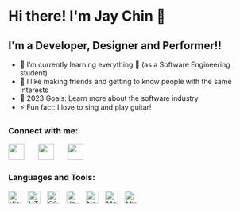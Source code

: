 # Hi there! I'm Jay Chin 👋

## I'm a Developer, Designer and Performer!!

- 🌱 I’m currently learning everything 🤣 (as a Software Engineering student)
- 👯 I like making friends and getting to know people with the same interests 
- 🥅 2023 Goals: Learn more about the software industry
- ⚡ Fun fact: I love to sing and play guitar!

### Connect with me:

<p>
  <a href="https://discordapp.com/users/305347948932235264"><img width="32px" src="https://cdn3.iconfinder.com/data/icons/popular-services-brands-vol-2/512/discord-512.png"/></a>
  &#8287;&#8287;&#8287;&#8287;&#8287;
  <a href="https://www.linkedin.com/in/chin-kee-jeay-932056244/"><img width="32px" src="https://cdn2.iconfinder.com/data/icons/social-media-2285/512/1_Linkedin_unofficial_colored_svg-512.png"/></a>
  &#8287;&#8287;&#8287;&#8287;&#8287;
  <a href="https://www.instagram.com/ckj2793/"><img width="32px" src="https://cdn2.iconfinder.com/data/icons/social-media-applications/64/social_media_applications_3-instagram-512.png"/></a>
</p>

### Languages and Tools:

<img align="left" alt="Visual Studio Code" width="26px" src="https://cdn.jsdelivr.net/gh/devicons/devicon/icons/vscode/vscode-original.svg" style="padding-right:10px;" />
<img align="left" alt="HTML5" width="26px" src="https://cdn.jsdelivr.net/gh/devicons/devicon/icons/html5/html5-original.svg" style="padding-right:10px;" />
<img align="left" alt="CSS3" width="26px" src="https://cdn.jsdelivr.net/gh/devicons/devicon/icons/css3/css3-original.svg" style="padding-right:10px;" />
<img align="left" alt="JavaScript" width="26px" src="https://cdn.jsdelivr.net/gh/devicons/devicon/icons/javascript/javascript-original.svg" style="padding-right:10px;" />
<img align="left" alt="Node.js" width="26px" src="https://cdn.jsdelivr.net/gh/devicons/devicon/icons/nodejs/nodejs-original.svg" style="padding-right:10px;" />
<img align="left" alt="MongoDB" width="26px" src="https://cdn.jsdelivr.net/gh/devicons/devicon/icons/mongodb/mongodb-original.svg" style="padding-right:10px;" />
<img align="left" alt="MySQL" width="26px" src="https://cdn.jsdelivr.net/gh/devicons/devicon/icons/mysql/mysql-original.svg" style="padding-right:10px;" />
